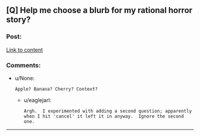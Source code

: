 ## [Q] Help me choose a blurb for my rational horror story?

### Post:

[Link to content](https://www.surveymonkey.com/s/X5JY73Y)

### Comments:

- u/None:
  ```
  Apple? Banana? Cherry? Context?
  ```

  - u/eaglejarl:
    ```
    Argh.  I experimented with adding a second question; apparently when I hit 'cancel' it left it in anyway.  Ignore the second one.
    ```

---


